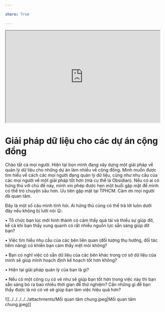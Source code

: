 ---  
share: True  
---  
<iframe width=100% height=300 src="https://docs.google.com/spreadsheets/d/e/2PACX-1vQXAwSmM2AvOqpD3fE5TXI3pP1RgR4_X5czY_mgsADHTDoL3hXtrtC5z7zz997-loIW6xiWrWOc_jw-/pubhtml?widget=true&amp;headers=false"></iframe>  
  
# Giải pháp dữ liệu cho các dự án cộng đồng  
  
Chào tất cả mọi người. Hiện tại bọn mình đang xây dựng một giải pháp về quản lý dữ liệu cho những dự án làm nhiều về cộng đồng. Mình muốn được tìm hiểu về cách các mọi người đang quản lý dữ liệu, cũng như nhu cầu của các mọi người về một giải pháp tốt hơn (mà cụ thể là Obsidian). Nếu có ai có hứng thú với chủ đề này, mình xin phép được hẹn một buổi gặp mặt để mình có thể trò chuyện sâu hơn. Ưu tiên gặp mặt tại TPHCM. Cảm ơn mọi người đã quan tâm.  
  
Đây là một số câu mình tính hỏi. Ai hứng thú cũng có thể trả lời luôn dưới đây nếu không bị lười nói 😛:  
  
• Tổ chức bạn lúc mới hình thành có cảm thấy quá tải và thiếu sự giúp đỡ, kể cả khi bạn thấy xung quanh có rất nhiều nguồn lực sẵn sàng giúp đỡ bạn?  
• Việc tìm hiểu nhu cầu của các bên liên quan (đối tượng thụ hưởng, đối tác tiềm năng) có khiến bạn cảm thấy mệt mỏi không?  
• Bạn có nghĩ việc có sẵn dữ liệu của các bên khác trong cơ sở dữ liệu của mình sẽ giúp mình hoạch định kế hoạch tốt hơn không?  
• Hiện tại giải pháp quản lý của bạn là gì?  
• Nếu có một công cụ có vẻ như sẽ giúp bạn tốt hơn trong việc này thì bạn sẵn sàng bỏ ra bao nhiêu thời gian để thử nghiệm? Cần những gì để bạn thấy được là nó có vẻ sẽ giúp bạn làm việc hiệu quả hơn?  
  
![[../../../../../attachments/Mối quan tâm chung.jpeg|Mối quan tâm chung.jpeg]]  
